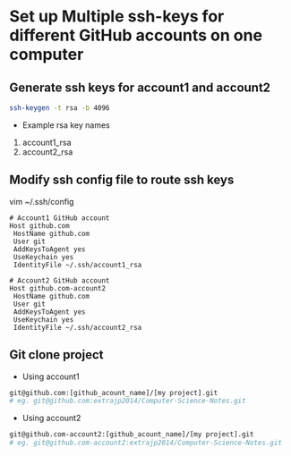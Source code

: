 # Set up Multiple ssh-keys for different GitHub accounts on one computer

## Generate ssh keys for account1 and account2
```bash
ssh-keygen -t rsa -b 4096
```
- Example rsa key names
1. account1_rsa
2. account2_rsa

## Modify ssh config file to route ssh keys
vim ~/.ssh/config
```
# Account1 GitHub account
Host github.com
 HostName github.com
 User git
 AddKeysToAgent yes
 UseKeychain yes
 IdentityFile ~/.ssh/account1_rsa

# Account2 GitHub account
Host github.com-account2
 HostName github.com
 User git
 AddKeysToAgent yes
 UseKeychain yes
 IdentityFile ~/.ssh/account2_rsa
```

## Git clone project 
- Using account1
```bash
git@github.com:[github_acount_name]/[my project].git
# eg. git@github.com:extrajp2014/Computer-Science-Notes.git
```

- Using account2
```bash
git@github.com-account2:[github_acount_name]/[my project].git
# eg. git@github.com-account2:extrajp2014/Computer-Science-Notes.git
```